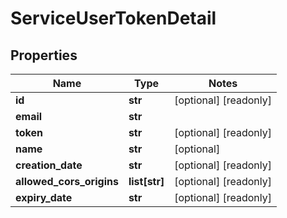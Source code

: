 # ServiceUserTokenDetail

## Properties
Name | Type | Notes
------------ | ------------- | -------------
**id** | **str** | [optional] [readonly] 
**email** | **str** | 
**token** | **str** | [optional] [readonly] 
**name** | **str** | [optional] 
**creation_date** | **str** | [optional] [readonly] 
**allowed_cors_origins** | **list[str]** | [optional] [readonly] 
**expiry_date** | **str** | [optional] [readonly] 


